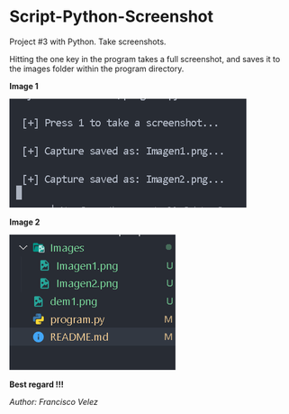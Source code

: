 # Script-Python-Screenshot

Project #3 with Python. Take screenshots.

Hitting the one key in the program takes a full screenshot, 
and saves it to the images folder within the program directory.

**Image 1**

![Program image](dem1.png)

**Image 2**

![Program image](dem2.png)

**Best regard !!!**

<cite>Author: Francisco Velez</cite>
